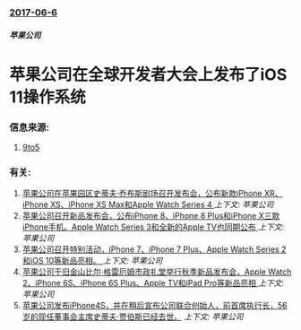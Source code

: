 ### [2017-06-6](/news/2017/06/6/index.md)

##### 苹果公司
# 苹果公司在全球开发者大会上发布了iOS 11操作系统 




### 信息来源:

1. [9to5](https://9to5mac.com/2017/06/05/apple-unveils-ios-11-for-iphone-and-ipad/)

### 有关:

1. [苹果公司在苹果园区史蒂夫·乔布斯剧场召开发布会，公布新款iPhone XR、iPhone XS、iPhone XS Max和Apple Watch Series 4 ](/news/2018/09/12/苹果公司在苹果园区史蒂夫-乔布斯剧场召开发布会-公布新款iPhone-XR-iPhone-XS-iPhone-XS-Ma.md) _上下文: 苹果公司_
2. [苹果公司召开新品发布会，公布iPhone 8、iPhone 8 Plus和iPhone X三款iPhone手机。Apple Watch Series 3和全新的Apple TV也同期公布 ](/news/2017/09/12/苹果公司召开新品发布会-公布iPhone-8-iPhone-8-Plus和iPhone-X三款iPhone手机-Appl.md) _上下文: 苹果公司_
3. [苹果公司召开特别活动，iPhone 7、iPhone 7 Plus、Apple Watch Series 2和iOS 10等新品亮相。 ](/news/2016/09/8/苹果公司召开特别活动-iPhone-7-iPhone-7-Plus-Apple-Watch-Series-2和iOS-1.md) _上下文: 苹果公司_
4. [苹果公司于旧金山比尔·格雷厄姆市政礼堂举行秋季新品发布会，Apple Watch 2、iPhone 6S、iPhone 6S Plus、Apple TV和iPad Pro等新品亮相 ](/news/2015/09/8/苹果公司于旧金山比尔-格雷厄姆市政礼堂举行秋季新品发布会-Apple-Watch-2-iPhone-6S-iPhone.md) _上下文: 苹果公司_
5. [苹果公司发布iPhone4S，并在稍后宣布公司联合创始人，前首席执行长，56岁的现任董事会主席史蒂夫·贾伯斯已经去世。](/news/2011/10/5/苹果公司发布iPhone4S-并在稍后宣布公司联合创始人-前首席执行长-56岁的现任董事会主席史蒂夫-贾伯斯已经去世.md) _上下文: 苹果公司_
